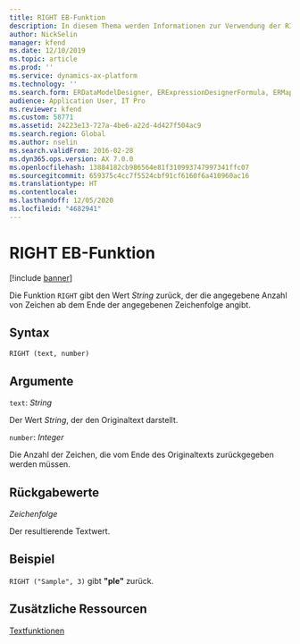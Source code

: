 ```yaml
---
title: RIGHT EB-Funktion
description: In diesem Thema werden Informationen zur Verwendung der RIGHT-Funktion bei der elektronischen Berichterstellung (EB) bereitgestellt.
author: NickSelin
manager: kfend
ms.date: 12/10/2019
ms.topic: article
ms.prod: ''
ms.service: dynamics-ax-platform
ms.technology: ''
ms.search.form: ERDataModelDesigner, ERExpressionDesignerFormula, ERMappedFormatDesigner, ERModelMappingDesigner
audience: Application User, IT Pro
ms.reviewer: kfend
ms.custom: 58771
ms.assetid: 24223e13-727a-4be6-a22d-4d427f504ac9
ms.search.region: Global
ms.author: nselin
ms.search.validFrom: 2016-02-28
ms.dyn365.ops.version: AX 7.0.0
ms.openlocfilehash: 13884182cb986564e81f310993747997341ffc07
ms.sourcegitcommit: 659375c4cc7f5524cbf91cf6160f6a410960ac16
ms.translationtype: HT
ms.contentlocale: 
ms.lasthandoff: 12/05/2020
ms.locfileid: "4682941"
---
```

# <a name="right-er-function"></a>RIGHT EB-Funktion

[!include [banner](../includes/banner.md)]

Die Funktion `RIGHT` gibt den Wert *String* zurück, der die angegebene Anzahl von Zeichen ab dem Ende der angegebenen Zeichenfolge angibt.

## <a name="syntax"></a>Syntax

```vb
RIGHT (text, number)
```

## <a name="arguments"></a>Argumente

`text`: *String*

Der Wert *String*, der den Originaltext darstellt.

`number`: *Integer*

Die Anzahl der Zeichen, die vom Ende des Originaltexts zurückgegeben werden müssen.

## <a name="return-values"></a>Rückgabewerte

*Zeichenfolge*

Der resultierende Textwert.

## <a name="example"></a>Beispiel

`RIGHT ("Sample", 3)` gibt **"ple"** zurück.

## <a name="additional-resources"></a>Zusätzliche Ressourcen

[Textfunktionen](er-functions-category-text.md)
